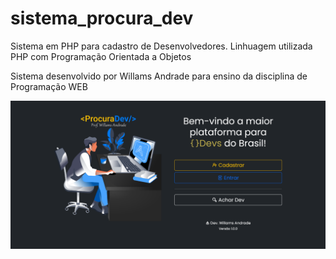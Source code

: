 # sistema_procura_dev
Sistema em PHP para cadastro de Desenvolvedores. Linhuagem utilizada PHP com Programação Orientada a Objetos

<p>Sistema desenvolvido por Willams Andrade para ensino da disciplina de Programação WEB</p>
<img src="img/tela.png">
<br>

